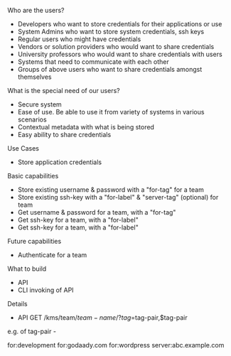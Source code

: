 Who are the users?
* Developers who want to store credentials for their applications or use
* System Admins who want to store system credentials, ssh keys
* Regular users who might have credentials
* Vendors or solution providers who would want to share credentials
* University professors who would want to share credentials with users
* Systems that need to communicate with each other
* Groups of above users who want to share credentials amongst themselves

What is the special need of our users?
* Secure system
* Ease of use. Be able to use it from variety of systems in various scenarios
* Contextual metadata with what is being stored
* Easy ability to share credentials

Use Cases
* Store application credentials




Basic capabilities
* Store existing username & password with a "for-tag" for a team
* Store existing ssh-key with a "for-label" & "server-tag" (optional) for team
* Get username & password for a team, with a "for-tag"
* Get ssh-key for a team, with a "for-label"
* Get ssh-key for a team, with a "for-label"

Future capabilities
* Authenticate for a team

What to build
* API
* CLI invoking of API

Details
* API
GET /kms/team/$team-name/?tag=$tag-pair,$tag-pair

e.g. of tag-pair -

for:development
for:godaady.com
for:wordpress
server:abc.example.com



